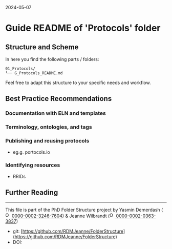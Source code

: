 2024-05-07


# Guide README of 'Protocols' folder

## Structure and Scheme

In here you find the following parts / folders:

```
01_Protocols/
└── G_Protocols_README.md

```

Feel free to adapt this structure to your specific needs and workflow.


## Best Practice Recommendations

### Documentation with ELN and templates


### Terminology, ontologies, and tags


### Publishing and reusing protocols

* eg.g. portocols.io

### Identifying resources

* RRIDs




## Further Reading



_____

This file is part of the PhD Folder Structure project by Yasmin Demerdash (<a href="https://orcid.org/0000-0002-3246-7604"><img alt="ORCID logo" src="https://info.orcid.org/wp-content/uploads/2019/11/orcid_16x16.png" width="16" height="16" /> 0000-0002-3246-7604</a>) & Jeanne  Wilbrandt (<a href="https://orcid.org/0000-0002-0363-3837"><img alt="ORCID logo" src="https://info.orcid.org/wp-content/uploads/2019/11/orcid_16x16.png" width="16" height="16" /> 0000-0002-0363-3837</a>)

* git: [https://github.com/RDMJeanne/FolderStructure](https://github.com/RDMJeanne/FolderStructure)
* DOI: 

